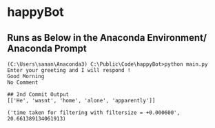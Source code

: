 # happyBot
## Runs as Below in the Anaconda Environment/ Anaconda Prompt
 ```
 (C:\Users\sanan\Anaconda3) C:\Public\Code\happyBot>python main.py
 Enter your greeting and I will respond !
 Good Morning
 No Comment
 
 ## 2nd Commit Output
[['He', 'wasnt', 'home', 'alone', 'apparently']]

('time taken for filtering with filtersize = +0.000600', 20.661389134061913)
 ```
